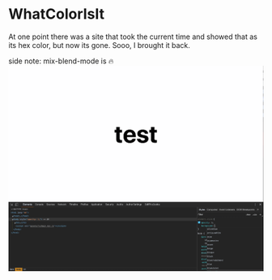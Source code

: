 # WhatColorIsIt

At one point there was a site that took the current time and showed that as its hex color, but now its gone. Sooo, I brought it back.

side note: mix-blend-mode is 🔥
<img src="blend-mode.mov.gif" alt="css mix-blend-mode <3" style="width: 600px; display:block">
